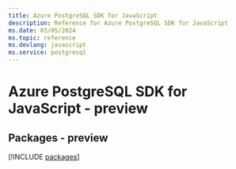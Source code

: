```yaml
---
title: Azure PostgreSQL SDK for JavaScript
description: Reference for Azure PostgreSQL SDK for JavaScript
ms.date: 03/05/2024
ms.topic: reference
ms.devlang: javascript
ms.service: postgresql
---
```

# Azure PostgreSQL SDK for JavaScript - preview
## Packages - preview
[!INCLUDE [packages](postgresql-index.md)]